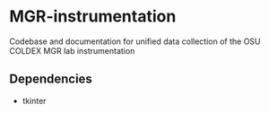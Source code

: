 # MGR-instrumentation
Codebase and documentation for unified data collection of the OSU COLDEX MGR lab instrumentation

## Dependencies
- tkinter
